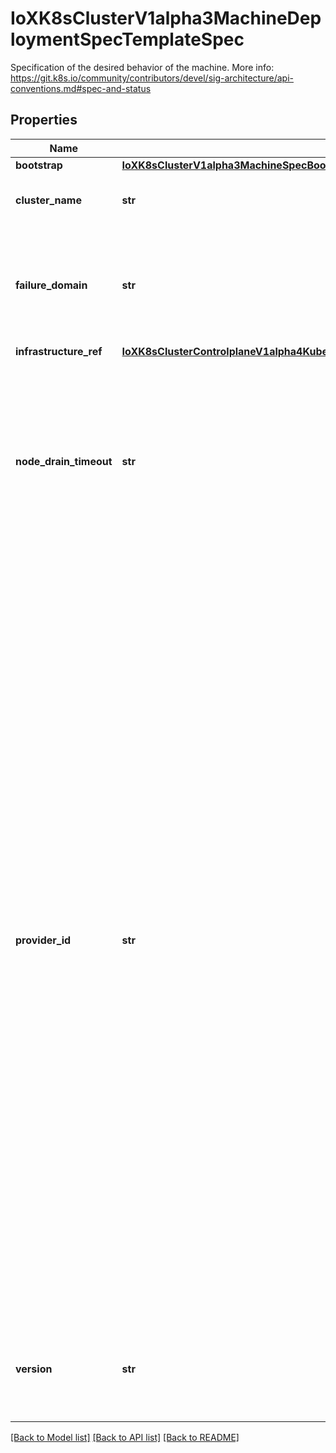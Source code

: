 # IoXK8sClusterV1alpha3MachineDeploymentSpecTemplateSpec

Specification of the desired behavior of the machine. More info: https://git.k8s.io/community/contributors/devel/sig-architecture/api-conventions.md#spec-and-status
## Properties
Name | Type | Description | Notes
------------ | ------------- | ------------- | -------------
**bootstrap** | [**IoXK8sClusterV1alpha3MachineSpecBootstrap**](IoXK8sClusterV1alpha3MachineSpecBootstrap.md) |  | 
**cluster_name** | **str** | ClusterName is the name of the Cluster this object belongs to. | 
**failure_domain** | **str** | FailureDomain is the failure domain the machine will be created in. Must match a key in the FailureDomains map stored on the cluster object. | [optional] 
**infrastructure_ref** | [**IoXK8sClusterControlplaneV1alpha4KubeadmControlPlaneSpecMachineTemplateInfrastructureRef**](IoXK8sClusterControlplaneV1alpha4KubeadmControlPlaneSpecMachineTemplateInfrastructureRef.md) |  | 
**node_drain_timeout** | **str** | NodeDrainTimeout is the total amount of time that the controller will spend on draining a node. The default value is 0, meaning that the node can be drained without any time limitations. NOTE: NodeDrainTimeout is different from &#x60;kubectl drain --timeout&#x60; | [optional] 
**provider_id** | **str** | ProviderID is the identification ID of the machine provided by the provider. This field must match the provider ID as seen on the node object corresponding to this machine. This field is required by higher level consumers of cluster-api. Example use case is cluster autoscaler with cluster-api as provider. Clean-up logic in the autoscaler compares machines to nodes to find out machines at provider which could not get registered as Kubernetes nodes. With cluster-api as a generic out-of-tree provider for autoscaler, this field is required by autoscaler to be able to have a provider view of the list of machines. Another list of nodes is queried from the k8s apiserver and then a comparison is done to find out unregistered machines and are marked for delete. This field will be set by the actuators and consumed by higher level entities like autoscaler that will be interfacing with cluster-api as generic provider. | [optional] 
**version** | **str** | Version defines the desired Kubernetes version. This field is meant to be optionally used by bootstrap providers. | [optional] 

[[Back to Model list]](../README.md#documentation-for-models) [[Back to API list]](../README.md#documentation-for-api-endpoints) [[Back to README]](../README.md)



